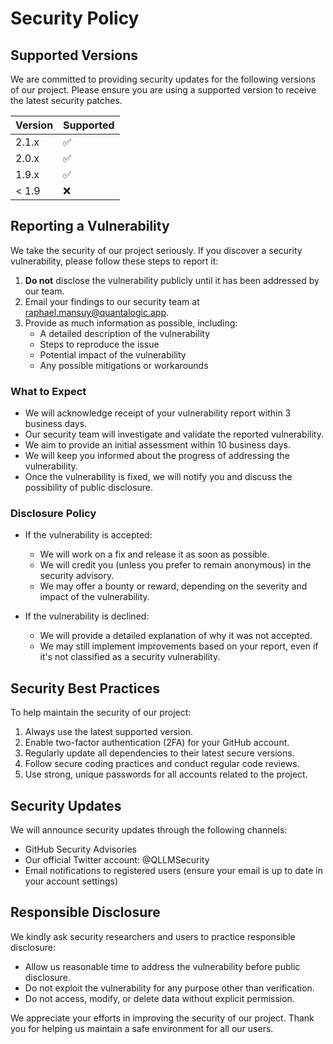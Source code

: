 # Security Policy

## Supported Versions

We are committed to providing security updates for the following versions of our project. Please ensure you are using a supported version to receive the latest security patches.

| Version | Supported          |
| ------- | ------------------ |
| 2.1.x   | :white_check_mark: |
| 2.0.x   | :white_check_mark: |
| 1.9.x   | :white_check_mark: |
| < 1.9   | :x:                |

## Reporting a Vulnerability

We take the security of our project seriously. If you discover a security vulnerability, please follow these steps to report it:

1. **Do not** disclose the vulnerability publicly until it has been addressed by our team.
2. Email your findings to our security team at raphael.mansuy@quantalogic.app.
3. Provide as much information as possible, including:
   - A detailed description of the vulnerability
   - Steps to reproduce the issue
   - Potential impact of the vulnerability
   - Any possible mitigations or workarounds

### What to Expect

- We will acknowledge receipt of your vulnerability report within 3 business days.
- Our security team will investigate and validate the reported vulnerability.
- We aim to provide an initial assessment within 10 business days.
- We will keep you informed about the progress of addressing the vulnerability.
- Once the vulnerability is fixed, we will notify you and discuss the possibility of public disclosure.

### Disclosure Policy

- If the vulnerability is accepted:
  - We will work on a fix and release it as soon as possible.
  - We will credit you (unless you prefer to remain anonymous) in the security advisory.
  - We may offer a bounty or reward, depending on the severity and impact of the vulnerability.

- If the vulnerability is declined:
  - We will provide a detailed explanation of why it was not accepted.
  - We may still implement improvements based on your report, even if it's not classified as a security vulnerability.

## Security Best Practices

To help maintain the security of our project:

1. Always use the latest supported version.
2. Enable two-factor authentication (2FA) for your GitHub account.
3. Regularly update all dependencies to their latest secure versions.
4. Follow secure coding practices and conduct regular code reviews.
5. Use strong, unique passwords for all accounts related to the project.

## Security Updates

We will announce security updates through the following channels:

- GitHub Security Advisories
- Our official Twitter account: @QLLMSecurity
- Email notifications to registered users (ensure your email is up to date in your account settings)

## Responsible Disclosure

We kindly ask security researchers and users to practice responsible disclosure:

- Allow us reasonable time to address the vulnerability before public disclosure.
- Do not exploit the vulnerability for any purpose other than verification.
- Do not access, modify, or delete data without explicit permission.

We appreciate your efforts in improving the security of our project. Thank you for helping us maintain a safe environment for all our users.

